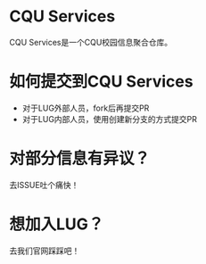 # CQU Services
CQU Services是一个CQU校园信息聚合仓库。

# 如何提交到CQU Services
- 对于LUG外部人员，fork后再提交PR
- 对于LUG内部人员，使用创建新分支的方式提交PR

# 对部分信息有异议？
去ISSUE吐个痛快！

# 想加入LUG？
去我们官网踩踩吧！
